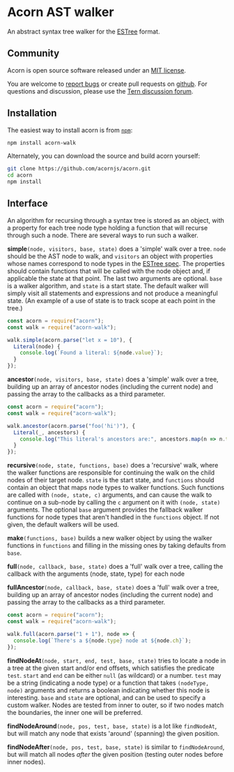# Acorn AST walker

An abstract syntax tree walker for the
[ESTree](https://github.com/estree/estree) format.

## Community

Acorn is open source software released under an
[MIT license](https://github.com/acornjs/acorn/blob/master/LICENSE).

You are welcome to
[report bugs](https://github.com/acornjs/acorn/issues) or create pull
requests on [github](https://github.com/acornjs/acorn). For questions
and discussion, please use the
[Tern discussion forum](https://discuss.ternjs.net).

## Installation

The easiest way to install acorn is from [`npm`](https://www.npmjs.com/):

```sh
npm install acorn-walk
```

Alternately, you can download the source and build acorn yourself:

```sh
git clone https://github.com/acornjs/acorn.git
cd acorn
npm install
```

## Interface

An algorithm for recursing through a syntax tree is stored as an
object, with a property for each tree node type holding a function
that will recurse through such a node. There are several ways to run
such a walker.

**simple**`(node, visitors, base, state)` does a 'simple' walk over a
tree. `node` should be the AST node to walk, and `visitors` an object
with properties whose names correspond to node types in the [ESTree
spec](https://github.com/estree/estree). The properties should contain
functions that will be called with the node object and, if applicable
the state at that point. The last two arguments are optional. `base`
is a walker algorithm, and `state` is a start state. The default
walker will simply visit all statements and expressions and not
produce a meaningful state. (An example of a use of state is to track
scope at each point in the tree.)

```js
const acorn = require("acorn");
const walk = require("acorn-walk");

walk.simple(acorn.parse("let x = 10"), {
  Literal(node) {
    console.log(`Found a literal: ${node.value}`);
  }
});
```

**ancestor**`(node, visitors, base, state)` does a 'simple' walk over
a tree, building up an array of ancestor nodes (including the current node)
and passing the array to the callbacks as a third parameter.

```js
const acorn = require("acorn");
const walk = require("acorn-walk");

walk.ancestor(acorn.parse("foo('hi')"), {
  Literal(_, ancestors) {
    console.log("This literal's ancestors are:", ancestors.map(n => n.type));
  }
});
```

**recursive**`(node, state, functions, base)` does a 'recursive'
walk, where the walker functions are responsible for continuing the
walk on the child nodes of their target node. `state` is the start
state, and `functions` should contain an object that maps node types
to walker functions. Such functions are called with `(node, state, c)`
arguments, and can cause the walk to continue on a sub-node by calling
the `c` argument on it with `(node, state)` arguments. The optional
`base` argument provides the fallback walker functions for node types
that aren't handled in the `functions` object. If not given, the
default walkers will be used.

**make**`(functions, base)` builds a new walker object by using the
walker functions in `functions` and filling in the missing ones by
taking defaults from `base`.

**full**`(node, callback, base, state)` does a 'full' walk over a
tree, calling the callback with the arguments (node, state, type) for
each node

**fullAncestor**`(node, callback, base, state)` does a 'full' walk
over a tree, building up an array of ancestor nodes (including the
current node) and passing the array to the callbacks as a third
parameter.

```js
const acorn = require("acorn");
const walk = require("acorn-walk");

walk.full(acorn.parse("1 + 1"), node => {
  console.log(`There's a ${node.type} node at ${node.ch}`);
});
```

**findNodeAt**`(node, start, end, test, base, state)` tries to locate
a node in a tree at the given start and/or end offsets, which
satisfies the predicate `test`. `start` and `end` can be either `null`
(as wildcard) or a number. `test` may be a string (indicating a node
type) or a function that takes `(nodeType, node)` arguments and
returns a boolean indicating whether this node is interesting. `base`
and `state` are optional, and can be used to specify a custom walker.
Nodes are tested from inner to outer, so if two nodes match the
boundaries, the inner one will be preferred.

**findNodeAround**`(node, pos, test, base, state)` is a lot like
`findNodeAt`, but will match any node that exists 'around' (spanning)
the given position.

**findNodeAfter**`(node, pos, test, base, state)` is similar to
`findNodeAround`, but will match all nodes _after_ the given position
(testing outer nodes before inner nodes).
